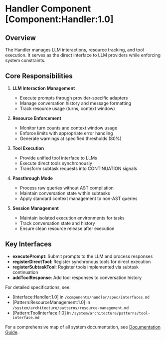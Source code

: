 # Handler Component [Component:Handler:1.0]

## Overview

The Handler manages LLM interactions, resource tracking, and tool execution. It serves as the direct interface to LLM providers while enforcing system constraints.

## Core Responsibilities

1. **LLM Interaction Management**
   - Execute prompts through provider-specific adapters
   - Manage conversation history and message formatting
   - Track resource usage (turns, context window)

2. **Resource Enforcement**
   - Monitor turn counts and context window usage
   - Enforce limits with appropriate error handling
   - Generate warnings at specified thresholds (80%)

3. **Tool Execution**
   - Provide unified tool interface to LLMs
   - Execute direct tools synchronously
   - Transform subtask requests into CONTINUATION signals

4. **Passthrough Mode**
   - Process raw queries without AST compilation
   - Maintain conversation state within subtasks
   - Apply standard context management to non-AST queries

4. **Session Management**
   - Maintain isolated execution environments for tasks
   - Track conversation state and history
   - Ensure clean resource release after execution

## Key Interfaces

- **executePrompt**: Submit prompts to the LLM and process responses
- **registerDirectTool**: Register synchronous tools for direct execution
- **registerSubtaskTool**: Register tools implemented via subtask continuation
- **addToolResponse**: Add tool responses to conversation history

For detailed specifications, see:
- [Interface:Handler:1.0] in `/components/handler/spec/interfaces.md`
- [Pattern:ResourceManagement:1.0] in `/system/architecture/patterns/resource-management.md`
- [Pattern:ToolInterface:1.0] in `/system/architecture/patterns/tool-interface.md`

For a comprehensive map of all system documentation, see [Documentation Guide](/system/docs-guide.md).
